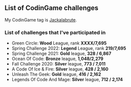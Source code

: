 ## List of CodinGame challenges

My CodinGame tag is [Jackalabrute](https://www.codingame.com/profile/d46b2b9844dbd087e3f67033c06dd47a9043511
).

### List of challenges that I've participated in
- Green Circle: **Wood** League, rank **XXXX/7,695**
- Spring Challenge 2022: **Legend** League, rank **219/7,695**
- Spring Challenge 2021: **Gold** league, **328 / 6,867**
- Ocean Of Code: **Bronze** league, **1,048/2,279** 
- Fall Challenge 2020: **Silver** league, **773 / 7,011**
- A Code Of Ice & Fire: **Silver** league, **428 / 2,160**
- Unleash The Geek: **Gold** league, **416 / 2,162**
- Legends Of Code And Mage: **Silver** league, **712 / 2,174**
